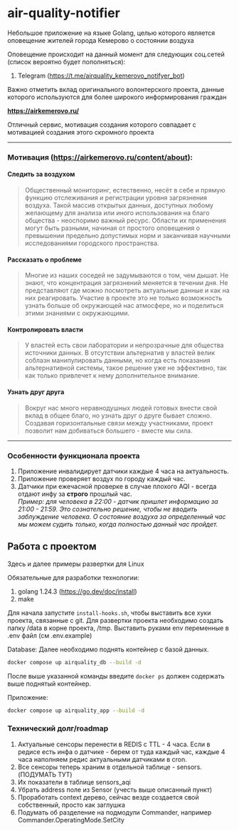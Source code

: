 # air-quality-notifier

Небольшое приложение на языке Golang, целью которого является оповещение жителей города Кемерово о состоянии воздуха

Оповещение происходит на данный момент для следующих соц.сетей (список вероятно будет пополняться):
1. Telegram (https://t.me/airquality_kemerovo_notifyer_bot)

Важно отметить вклад оригинального волонтерского проекта, данные которого используются для более широкого информирования граждан

**https://airkemerovo.ru/**

Отличный сервис, мотивация создания которого совпадает с мотивацией создания этого скромного проекта

---

### Мотивация (https://airkemerovo.ru/content/about):

#### Следить за воздухом
> Общественный мониторинг, естественно, несёт в себе и прямую функцию отслеживания и регистрации уровня загрязнения воздуха. Такой массив открытых данных, доступных любому желающему для анализа или иного использования на благо общества - неоспоримо важный ресурс. 
> Области их применения могут быть разными, начиная от простого оповещения о превышении предельно допустимых норм и заканчивая научными исследованиями городского пространства.

#### Рассказать о проблеме 
> Многие из наших соседей не задумываются о том, чем дышат. Не знают, что концентрация загрязнений меняется в течении дня. Не представляют где можно посмотреть актуальные данные и как на них реагировать. 
> Участие в проекте это не только возможность узнать больше об окружающей нас атмосфере, но и поделиться этими знаниями с окружающими.

#### Контролировать власти 
> У властей есть свои лаборатории и непрозрачные для общества источники данных. В отсутствии альтернатив у властей велик соблазн манипулировать данными, но когда есть показания альтернативной системы, такое решение уже не эффективно, так как только привлечет к нему дополнительное внимание.

#### Узнать друг друга 
> Вокруг нас много неравнодушных людей готовых внести свой вклад в общее благо, но узнать друг о друге бывает сложно. Создавая горизонтальные связи между участниками, проект позволит нам добиваться большего - вместе мы сила.
---

### Особенности функционала проекта
1. Приложение инвалидирует датчики каждые 4 часа на актуальность.
2. Приложение проверяет воздух по городу каждый час.
3. Датчики при ежечасной проверке в случае плохого AQI - всегда отдают инфу за **строго** прошлый час.<br>
   _Пример: для человека в 22:00 - датчик пришлет информацию за 21:00 - 21:59. Это сознательно решение, чтобы не вводить заблуждение человека. О состояние воздуха за определенный час мы можем судить только, когда полностью данный час пройдет._

## Работа с проектом
Здесь и далее примеры развертки для Linux

Обязательные для разработки технологии:
1. golang 1.24.3 (https://go.dev/doc/install) 
2. make

Для начала запустите `install-hooks.sh`, чтобы выставить все хуки проекта, связанные с git.
Для развертки проекта необходимо создать папку /data в корне проекта, /tmp.
Выставить руками env переменные в .env файл (см .env.example)

Database:
Далее необходимо поднять контейнер с базой данных. 
```sh
docker compose up airquality_db --build -d
```
После выше указанной команды введите `docker ps` должен содержать выше поднятый контейнер.

Приложение:
```sh
docker compose up airquality_app --build -d
```

### Технический долг/roadmap
1. Актуальные сенсоры перенести в REDIS с TTL - 4 часа. Если в редисе есть инфа о датчике - берем от туда каждый час, каждые 4 часа наполняем редис актуальными датчиками в cron.
2. Все сенсоры теперь храним в отдельной таблице - sensors. (ПОДУМАТЬ ТУТ)
3. Их показатели в таблице sensors_aqi
4. Убрать address поле из Sensor (учесть выше описанный пункт)
5. Проработать context дерево, сейчас везде создается свой собственный, просто как заглушка
6. Подумать об разделение на подмодули Commander, например Commander.OperatingMode.SetCity
